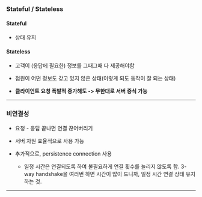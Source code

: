 ### Stateful / Stateless

#### Stateful

- 상태 유지

#### Stateless

- 고객이 (응답에 필요한) 정보를 그때그때 다 제공해야함

- 점원이 어떤 정보도 갖고 있지 않은 상태(이렇게 되도 동작이 잘 되는 상태)

- **클라이언트 요청 폭발적 증가해도 -> 무한대로 서버 증식 가능**

---

### 비연결성

- 요청 - 응답 끝나면 연결 끊어버리기 
- 서버 자원 효율적으로 사용 가능



- 추가적으로, persistence connection 사용
  - 일정 시간은 연결되도록 하여 불필요하게 연결 횟수를 늘리지 않도록 함. 3-way handshake을 여러번 하면 시간이 많이 드니까, 일정 시간 연결 상태 유지하는 것.

---

